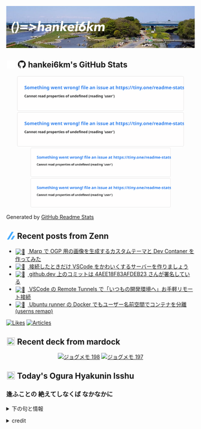 <p align="center">

![()=>hankei6km](assets/images/header3.jpg)

</p>

<h2>
<img width="24" height="24" style="height:1em;width:1em;margin:0 0.05em 0 0.1em;vertical-align:-0.1em;"
 src="assets/images/github-dark.svg#gh-dark-mode-only" />
<img width="24" height="24" style="height:1em;width:1em;margin:0 0.05em 0 0.1em;vertical-align:-0.1em;"
 src="assets/images/github-light.svg#gh-light-mode-only" />
hankei6km's GitHub Stats
</h2>

<p align="center">

<img width="446" alt="hankei6km's GitHub stats" src="assets/images/stats-dark.svg#gh-dark-mode-only">
<img width="446" alt="hankei6km's GitHub stats" src="assets/images/stats-light.svg#gh-light-mode-only">
<img width="375" alt="Top Langs" src="assets/images/top-langs-dark.svg#gh-dark-mode-only">
<img width="375" alt="Top Langs" src="assets/images/top-langs-light.svg#gh-light-mode-only">

</p>

Generated by [GitHub Readme Stats](https://github.com/anuraghazra/github-readme-stats)

<h2>
<img width="24" height="24" style="width:1em; height:1em; margin: 0 .05em 0 .1em; vertical-align: -0.1em;" src="assets/images/zenn.svg">
Recent posts from Zenn
</h2>

<ul><li><a href="https://zenn.dev/hankei6km/articles/generate-ogimage-by-using-marp"><img style="width:1.1em; height:1.1em; margin: 0 .5em 0 .1em; vertical-align: -0.1em;" width="18" height="18" alt="📐" src="https://cdn.jsdelivr.net/gh/twitter/twemoji@13.1.0/assets/72x72/1f4d0.png"> Marp で OGP 用の画像を生成するカスタムテーマと Dev Contaner を作ってみた</a></li><li><a href="https://zenn.dev/hankei6km/articles/vscode-deco-server"><img style="width:1.1em; height:1.1em; margin: 0 .5em 0 .1em; vertical-align: -0.1em;" width="18" height="18" alt="🐳" src="https://cdn.jsdelivr.net/gh/twitter/twemoji@13.1.0/assets/72x72/1f433.png"> 接続したときだけ VSCode をかわいくするサーバーを作りましょう</a></li><li><a href="https://zenn.dev/hankei6km/articles/commits-on-github-dev-are-signed-by-web-flow-gpg"><img style="width:1.1em; height:1.1em; margin: 0 .5em 0 .1em; vertical-align: -0.1em;" width="18" height="18" alt="🤖" src="https://cdn.jsdelivr.net/gh/twitter/twemoji@13.1.0/assets/72x72/1f916.png"> github.dev 上のコミットは 4AEE18F83AFDEB23 さんが署名している</a></li><li><a href="https://zenn.dev/hankei6km/articles/connect-my-machine-via-vscode-remote-tunne"><img style="width:1.1em; height:1.1em; margin: 0 .5em 0 .1em; vertical-align: -0.1em;" width="18" height="18" alt="🔌" src="https://cdn.jsdelivr.net/gh/twitter/twemoji@13.1.0/assets/72x72/1f50c.png"> VSCode の Remote Tunnels で「いつもの開発環境へ」お手軽リモート接続</a></li><li><a href="https://zenn.dev/hankei6km/articles/userns-remap-in-gha-ubuntu-runner"><img style="width:1.1em; height:1.1em; margin: 0 .5em 0 .1em; vertical-align: -0.1em;" width="18" height="18" alt="👥" src="https://cdn.jsdelivr.net/gh/twitter/twemoji@13.1.0/assets/72x72/1f465.png"> Ubuntu runner の Docker でもユーザー名前空間でコンテナを分離(userns remap)</a></li></ul>

[![Likes](https://badgen.org/img/zenn/hankei6km/likes?style=flat)](https://zenn.dev/hankei6km)
[![Articles](https://badgen.org/img/zenn/hankei6km/articles?style=flat)](https://zenn.dev/hankei6km)

<h2>
<img width="24" height="24" style="width:1em; height:1em; margin: 0 .05em 0 .1em; vertical-align: -0.1em;" src="https://twemoji.maxcdn.com/v/13.1.0/72x72/1f5bc.png">
Recent deck from mardock
</h2>

<p align="center">
<a href="https://hankei6km.github.io/mardock/deck/2023-01-in-outdoor-198"><img alt="ジョグメモ 198" src="https://hankei6km.github.io/mardock/assets/deck/2023-01-in-outdoor-198/2023-01-in-outdoor-198.png" width="270" height="152"></a>
<a href="https://hankei6km.github.io/mardock/deck/2023-01-in-outdoor-197"><img alt="ジョグメモ 197" src="https://hankei6km.github.io/mardock/assets/deck/2023-01-in-outdoor-197/2023-01-in-outdoor-197.png" width="270" height="152"></a>

</p>

<h2>
<img width="24" height="24" style="width:1em; height:1em; margin: 0 .05em 0 .1em; vertical-align: -0.1em;" src="https://twemoji.maxcdn.com/v/13.1.0/72x72/1f38e.png">
Today's Ogura Hyakunin Isshu
</h2>

<h3>逢ふことの 絶えてしなくば なかなかに</h3>
<p><details><summary>下の句と情報</summary><p>人をも身をも 恨みざらまし</p><p>(あふことの たえてしなくば なかなかに　ひとをもみをも うらみざらまし)</p><ul><li>歌人 - <a href="http://linkdata.org/resource/rdf1s6833i#kajin_044">http://linkdata.org/resource/rdf1s6833i#kajin_044</a></li><li>読札 - <a href="https://commons.wikimedia.org/wiki/File:Hyakuninisshu_044.jpg">https://commons.wikimedia.org/wiki/File:Hyakuninisshu_044.jpg</a></li><li>異なる記録形式 - <a href="http://linkdata.org/resource/rdf1s8931i#audio_nhk_044">http://linkdata.org/resource/rdf1s8931i#audio_nhk_044</a></li></ul></details></p>

<details>
<summary>credit</summary>

- Title: 小倉百人一首かるたデータ
- Author: [Nanako Takahashi](http://linkdata.org/user/tnanako)
- Source: http://linkdata.org/work/rdf1s6834i
- License: http://creativecommons.org/licenses/by/3.0/deed.ja

</details>

